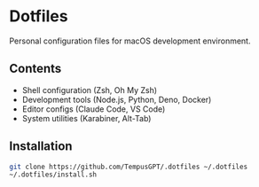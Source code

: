 # Dotfiles

Personal configuration files for macOS development environment.

## Contents

-   Shell configuration (Zsh, Oh My Zsh)
-   Development tools (Node.js, Python, Deno, Docker)
-   Editor configs (Claude Code, VS Code)
-   System utilities (Karabiner, Alt-Tab)

## Installation

```bash
git clone https://github.com/TempusGPT/.dotfiles ~/.dotfiles
~/.dotfiles/install.sh
```
